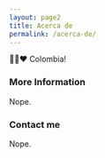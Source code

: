 ```yaml
---
layout: page2
title: Acerca de
permalink: /acerca-de/
---
```


💛💙❤️ Colombia! 

### More Information

Nope.

### Contact me
Nope.
<!--[email@domain.com](mailto:email@domain.com)-->
